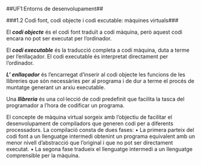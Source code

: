 ##UF1:Entorns de desenvolupament##

###1.2 Codi font, codi objecte i codi excutable: màquines virtuals###

El ***codi objecte*** és el codi font traduït a codi màquina, però aquest codi encara no pot ser executat per l’ordinador.

El ***codi executable*** és la traducció completa a codi màquina, duta a terme per l’enllaçador. 
El codi executable és interpretat directament per l’ordinador.

***L’ enllaçador*** és l’encarregat d’inserir al codi objecte les funcions de les llibreries que són necessàries per al programa i de dur a terme el procés de muntatge generant un arxiu executable.

Una ***llibreria*** és una col·lecció de codi predefinit que facilita la tasca del programador a l’hora de codificar un programa.

El concepte de màquina virtual sorgeix amb l’objectiu de facilitar el desenvolupament de compiladors que generen codi per a diferents processadors.
La compilació consta de dues fases:
• La primera parteix del codi font a un llenguatge intermedi obtenint un programa equivalent amb un menor nivell d’abstracció que l’original i que no pot ser directament executat.
• La segona fase tradueix el llenguatge intermedi a un llenguatge comprensible per la màquina.
